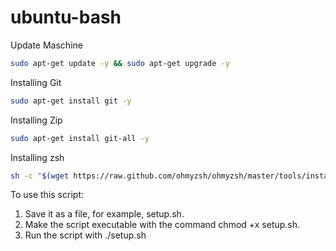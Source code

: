 # ubuntu-bash

Update Maschine

```bash
sudo apt-get update -y && sudo apt-get upgrade -y
```

Installing Git

```bash 
sudo apt-get install git -y
```

Installing Zip

```bash
sudo apt-get install git-all -y
```

Installing zsh

```bash
sh -c "$(wget https://raw.github.com/ohmyzsh/ohmyzsh/master/tools/install.sh -O -)"
```


To use this script:

1. Save it as a file, for example, setup.sh.
2. Make the script executable with the command chmod +x setup.sh.
3. Run the script with ./setup.sh
